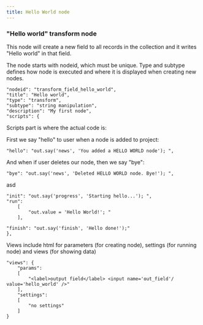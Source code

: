 ```yaml
---
title: Hello World node
---
```



### "Hello world" transform node 
This node will create a new field to all records in the collection and it writes "Hello world" in that field.

The node starts with nodeid, which must be unique. Type and subtype defines how node is executed and where it is displayed when creating new nodes.

	"nodeid": "transform_field_hello_world",
	"title": "Hello world",
	"type": "transform",
	"subtype": "string manipulation",
	"description": "My first node",
	"scripts": {

Scripts part is where the actual code is:

First we say "hello" to user when a node is added to project:

	"hello": "out.say('news', 'You added a HELLO WORLD node'); ",
	
And when if user deletes our node, then we say "bye":

	"bye": "out.say('news', 'Deleted HELLO WORLD node. Bye!'); ",

asd

	"init": "out.say('progress', 'Starting hello...'); ", 
	"run": 
		[
			"out.value = 'Hello World!'; "
		],
		
	"finish": "out.say('finish', 'Hello done!');"
	},
	
Views include html for parameters (for creating node), settings (for running node) and views (for showing data)

	"views": {
		"params":
		[
			"<label>output field</label> <input name='out_field'/ value='hello_world' />"
		],
        "settings":
        [
			"no settings"
        ]
	}






